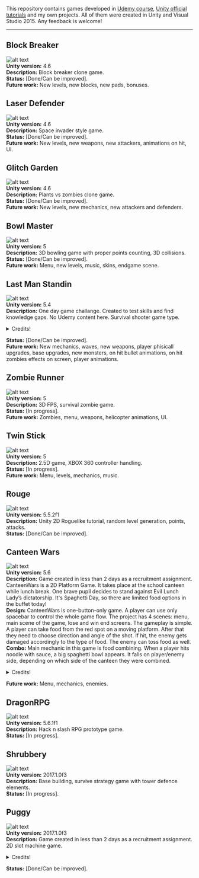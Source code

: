 This repository contains games developed in [Udemy course](https://www.udemy.com/unitycourse/learn/v4/), [Unity official tutorials](https://unity3d.com/learn/tutorials) and my own projects.
All of them were created in Unity and Visual Studio 2015.
Any feedback is welcome!  

---

## Block Breaker
![alt text](https://github.com/pkupilas/Games/blob/master/_Resources/blockgif.gif?raw=true "Block Breaker demo game")  
**Unity version:** 4.6  
**Description:** Block breaker clone game.   
**Status:** [Done/Can be improved].  
**Future work:** New levels, new blocks, new pads, bonuses.  

## Laser Defender
![alt text](https://github.com/pkupilas/Games/blob/master/_Resources/lasergif.gif?raw=true "Laser Defender demo game")  
**Unity version:** 4.6  
**Description:** Space invader style game.  
**Status:** [Done/Can be improved].  
**Future work:** New levels, new weapons, new attackers, animations on hit, UI.  

## Glitch Garden
![alt text](https://github.com/pkupilas/Games/blob/master/_Resources/glitchgif.gif?raw=true "Glitch Garden demo game")  
**Unity version:** 4.6  
**Description:** Plants vs zombies clone game.  
**Status:** [Done/Can be improved].  
**Future work:** New levels, new mechanics, new attackers and defenders.  

## Bowl Master
![alt text](https://github.com/pkupilas/Games/blob/master/_Resources/bowlgif.gif?raw=true "Bowl Master demo game")  
**Unity version:** 5  
**Description:** 3D bowling game with proper points counting, 3D collisions.  
**Status:** [Done/Can be improved].  
**Future work:** Menu, new levels, music, skins, endgame scene.

## Last Man Standin  
![alt text](https://github.com/pkupilas/Games/blob/master/_Resources/lastmanstandingif.gif?raw=true "Last Man Standin demo game")  
**Unity version:** 5.4  
**Description:** One day game challange. Created to test skills and find knowledge gaps. No Udemy content here. Survival shooter game type.  

<details>  
  <summary>Credits!</summary>

    Zombie sprites:  
    Riley Gombart from opengameart.org  

    Base sprite:  
    prushik from opengameart.org  

    Player sprite:  
    Riley Gombart from opengameart.org  

    Font:  
    Patrick Broderick from dafont.com  

    Background main menu sprite:  
    ansimuz from opengameart.org  

    Background music:  
    Dan Knoflicek from opengameart.org  

    Zombie sound:  
    Vinrax from opengameart.org  

    Background game over scene sprite:  
    mikegi from pixabay.com  
    
    Advice:
    Maja Szlesińska
</details>  

**Status:** [Done/Can be improved].  
**Future work:** New mechanics, waves, new weapons, player phisicall upgrades, base upgrades, new monsters, on hit bullet animations, on hit zombies effects on screen, player animations.  

## Zombie Runner
![alt text](https://github.com/pkupilas/Games/blob/master/_Resources/zombierunnergif.gif?raw=true "Zombie Runner demo game")  
**Unity version:** 5  
**Description:** 3D FPS, survival zombie game.  
**Status:** [In progress].  
**Future work:** Zombies, menu, weapons, helicopter animations, UI.  

## Twin Stick
![alt text](https://github.com/pkupilas/Games/blob/master/_Resources/twinstickgif.gif?raw=true "Twin Stick demo game")  
**Unity version:** 5  
**Description:** 2.5D game, XBOX 360 controller handling.  
**Status:** [In progress].  
**Future work:** Menu, levels, mechanics, music.  

## Rouge
![alt text](https://github.com/pkupilas/Games/blob/master/_Resources/rougegif.gif?raw=true "Rouge demo game")  
**Unity version:** 5.5.2f1  
**Description:** Unity 2D Roguelike tutorial, random level generation, points, attacks.  
**Status:** [Done/Can be improved].  

## Canteen Wars 
![alt text](https://github.com/pkupilas/Games/blob/master/_Resources/canteenwarsgif.gif?raw=true "Canteen Wars demo game")  
**Unity version:** 5.6  
**Description:** Game created in less than 2 days as a recruitment assignment. CanteenWars is a 2D Platform Game. It takes place at the school
canteen while lunch break. One brave pupil decides to stand against Evil Lunch
Lady’s dictatorship. It's Spaghetti Day, so there are limited food options in the buffet
today!  
**Design:** CanteenWars is one-button-only game. A player can use only spacebar to
control the whole game flow. The project has 4 scenes: menu, main scene of the
game, lose and win end screens. The gameplay is simple. A player can take food
from the red spot on a moving platform. After that they need to choose direction and
angle of the shot. If hit, the enemy gets damaged accordingly to the type of food. The
enemy can toss food as well.  
**Combo:** Main mechanic in this game is food combining. When a player hits noodle
with sauce, a big spaghetti bowl appears. It falls on player/enemy side, depending on
which side of the canteen they were combined.  
<details>  
  <summary>Credits!</summary>

    Player and enemy sprite  
    https://www.spriters-resource.com/pc_computer/lisathepainfulrpg/sheet/69020/  

    Canteen background  
    https://www.spriters-resource.com/game_boy_advance/msadv/sheet/86971/  

    Background music created by me at increadibox.  
    http://www.incredibox.com/  

    Font Liquidism by Pizzadude  
    http://www.dafont.com/pizzadude.d5  

    Food sprites by John2k4  
    https://www.spriters-resource.com/wii/bubbobplus/sheet/42891/  
    
    Advice:  
    Maja Szlesińska  
</details>  

**Future work:** Menu, mechanics, enemies.  

## DragonRPG  
![alt text](https://github.com/pkupilas/Games/blob/master/_Resources/dragonrpggif.gif?raw=true "DragonRPG demo game")  
**Unity version:** 5.6.1f1  
**Description:** Hack n slash RPG prototype game.  
**Status:** [In progress].  

## Shrubbery  
![alt text](https://github.com/pkupilas/Games/blob/master/_Resources/shrubberygif.gif?raw=true "Shrubbery demo game")  
**Unity version:** 2017.1.0f3    
**Description:** Base building, survive strategy game with tower defence elements.  
**Status:** [In progress].  

## Puggy  
![alt text](https://github.com/pkupilas/Games/blob/master/_Resources/puggygif.gif?raw=true "Puggy demo game")  
**Unity version:** 2017.1.0f3    
**Description:** Game created in less than 2 days as a recruitment assignment. 2D slot machine game.
<details>  
	<summary>Credits!</summary>
	Music:
	Space Chicks And Bill (with Javolenus) by Speck (c) copyright 2017 Licensed under a Creative Commons Attribution Noncommercial  (3.0) license. http://dig.ccmixter.org/files/speck/56288 Ft: Martijn de Boer, billraydrums, Javolenus

	Font:
	Casino Queen by graphicpeace http://www.dafont.com/casino-queen.font

	Slot machine sounds:
	lukaso https://freesound.org/people/lukaso/sounds/69688/
	CastleofSamples https://freesound.org/people/CastleofSamples/sounds/145392/ 

	Sprites:
	Reality games https://wearerealitygames.com/
</details>  

**Status:** [Done/Can be improved].  